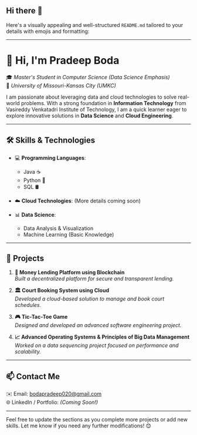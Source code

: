 ## Hi there 👋
Here's a visually appealing and well-structured `README.md` tailored to your details with emojis and formatting:

---

# 👋 Hi, I'm **Pradeep Boda**  
🎓 *Master's Student in Computer Science (Data Science Emphasis)*  
📍 *University of Missouri-Kansas City (UMKC)*  

I am passionate about leveraging data and cloud technologies to solve real-world problems. With a strong foundation in **Information Technology** from Vasireddy Venkatadri Institute of Technology, I am a quick learner eager to explore innovative solutions in **Data Science** and **Cloud Engineering**.

---

## 🛠️ **Skills & Technologies**  
- 💻 **Programming Languages**:  
  - Java ☕  
  - Python 🐍  
  - SQL 🛢️  

- ☁️ **Cloud Technologies**: (More details coming soon)

- 📊 **Data Science**:  
  - Data Analysis & Visualization  
  - Machine Learning (Basic Knowledge)  

---

## 📂 **Projects**  

1. **💸 Money Lending Platform using Blockchain**  
   *Built a decentralized platform for secure and transparent lending.*

2. **🏛️ Court Booking System using Cloud**  
   *Developed a cloud-based solution to manage and book court schedules.*

3. **🎮 Tic-Tac-Toe Game**  
   *Designed and developed an advanced software engineering project.*

4. **📈 Advanced Operating Systems & Principles of Big Data Management**  
   *Worked on a data sequencing project focused on performance and scalability.*  

---

## 📫 **Contact Me**  
✉️ Email: [bodapradeep020@gmail.com](mailto:bodapradeep020@gmail.com)  
🌐 LinkedIn / Portfolio: *(Coming Soon!)*

---

Feel free to update the sections as you complete more projects or add new skills. Let me know if you need any further modifications! 😊
<!--
**Pradeep09102/Pradeep09102** is a ✨ _special_ ✨ repository because its `README.md` (this file) appears on your GitHub profile.

Here are some ideas to get you started:

- 🔭 I’m currently working on ...
- 🌱 I’m currently learning ...
- 👯 I’m looking to collaborate on ...
- 🤔 I’m looking for help with ...
- 💬 Ask me about ...
- 📫 How to reach me: ...
- 😄 Pronouns: ...
- ⚡ Fun fact: ...
-->
